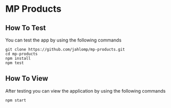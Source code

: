 # MP Products

## How To Test

You can test the app by using the following commands

```
git clone https://github.com/jahlomp/mp-products.git
cd mp-products
npm install
npm test
```

## How To View

After testing you can view the application by using the following commands

```
npm start
```
